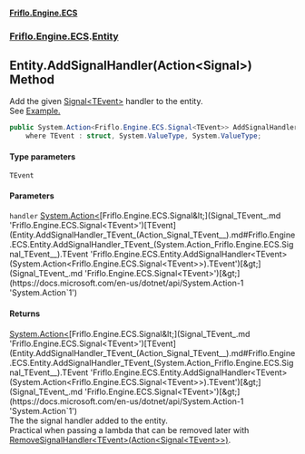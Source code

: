 #### [Friflo.Engine.ECS](index.md 'index')
### [Friflo.Engine.ECS](Friflo.Engine.ECS.md 'Friflo.Engine.ECS').[Entity](Entity.md 'Friflo.Engine.ECS.Entity')

## Entity.AddSignalHandler<TEvent>(Action<Signal<TEvent>>) Method

Add the given [Signal&lt;TEvent&gt;](Signal_TEvent_.md 'Friflo.Engine.ECS.Signal<TEvent>') handler to the entity.<br/>
See <a href="https://github.com/friflo/Friflo.Json.Fliox/wiki/Examples-~-General#signal">Example.</a>

```csharp
public System.Action<Friflo.Engine.ECS.Signal<TEvent>> AddSignalHandler<TEvent>(System.Action<Friflo.Engine.ECS.Signal<TEvent>> handler)
    where TEvent : struct, System.ValueType, System.ValueType;
```
#### Type parameters

<a name='Friflo.Engine.ECS.Entity.AddSignalHandler_TEvent_(System.Action_Friflo.Engine.ECS.Signal_TEvent__).TEvent'></a>

`TEvent`
#### Parameters

<a name='Friflo.Engine.ECS.Entity.AddSignalHandler_TEvent_(System.Action_Friflo.Engine.ECS.Signal_TEvent__).handler'></a>

`handler` [System.Action&lt;](https://docs.microsoft.com/en-us/dotnet/api/System.Action-1 'System.Action`1')[Friflo.Engine.ECS.Signal&lt;](Signal_TEvent_.md 'Friflo.Engine.ECS.Signal<TEvent>')[TEvent](Entity.AddSignalHandler_TEvent_(Action_Signal_TEvent__).md#Friflo.Engine.ECS.Entity.AddSignalHandler_TEvent_(System.Action_Friflo.Engine.ECS.Signal_TEvent__).TEvent 'Friflo.Engine.ECS.Entity.AddSignalHandler<TEvent>(System.Action<Friflo.Engine.ECS.Signal<TEvent>>).TEvent')[&gt;](Signal_TEvent_.md 'Friflo.Engine.ECS.Signal<TEvent>')[&gt;](https://docs.microsoft.com/en-us/dotnet/api/System.Action-1 'System.Action`1')

#### Returns
[System.Action&lt;](https://docs.microsoft.com/en-us/dotnet/api/System.Action-1 'System.Action`1')[Friflo.Engine.ECS.Signal&lt;](Signal_TEvent_.md 'Friflo.Engine.ECS.Signal<TEvent>')[TEvent](Entity.AddSignalHandler_TEvent_(Action_Signal_TEvent__).md#Friflo.Engine.ECS.Entity.AddSignalHandler_TEvent_(System.Action_Friflo.Engine.ECS.Signal_TEvent__).TEvent 'Friflo.Engine.ECS.Entity.AddSignalHandler<TEvent>(System.Action<Friflo.Engine.ECS.Signal<TEvent>>).TEvent')[&gt;](Signal_TEvent_.md 'Friflo.Engine.ECS.Signal<TEvent>')[&gt;](https://docs.microsoft.com/en-us/dotnet/api/System.Action-1 'System.Action`1')  
The the signal handler added to the entity.<br/>
            Practical when passing a lambda that can be removed later with [RemoveSignalHandler&lt;TEvent&gt;(Action&lt;Signal&lt;TEvent&gt;&gt;)](Entity.RemoveSignalHandler_TEvent_(Action_Signal_TEvent__).md 'Friflo.Engine.ECS.Entity.RemoveSignalHandler<TEvent>(System.Action<Friflo.Engine.ECS.Signal<TEvent>>)').
